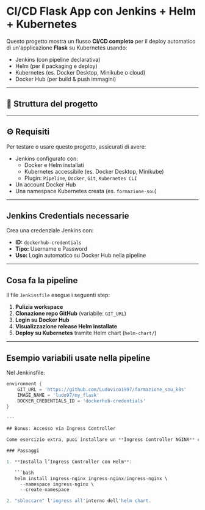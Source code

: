 # CI/CD Flask App con Jenkins + Helm + Kubernetes

Questo progetto mostra un flusso **CI/CD completo** per il deploy automatico di un'applicazione **Flask** su Kubernetes usando:

-  Jenkins (con pipeline declarativa)
-  Helm (per il packaging e deploy)
-  Kubernetes (es. Docker Desktop, Minikube o cloud)
-  Docker Hub (per build & push immagini)

---

## 📁 Struttura del progetto


---

## ⚙️ Requisiti

Per testare o usare questo progetto, assicurati di avere:

- Jenkins configurato con:
  - Docker e Helm installati
  - Kubernetes accessibile (es. Docker Desktop, Minikube)
  - Plugin: `Pipeline`, `Docker`, `Git`, `Kubernetes CLI`
-  Un account Docker Hub
-  Una namespace Kubernetes creata (es. `formazione-sou`)

---

## Jenkins Credentials necessarie

Crea una credenziale Jenkins con:

- **ID:** `dockerhub-credentials`
- **Tipo:** Username e Password
- **Uso:** Login automatico su Docker Hub nella pipeline

---

## Cosa fa la pipeline

Il file `Jenkinsfile` esegue i seguenti step:

1. **Pulizia workspace**
2. **Clonazione repo GitHub** (variabile: `GIT_URL`)
3. **Login su Docker Hub**
4. **Visualizzazione release Helm installate**
5. **Deploy su Kubernetes** tramite Helm chart (`helm-chart/`)

---

## Esempio variabili usate nella pipeline

Nel Jenkinsfile:

```groovy
environment {
    GIT_URL = 'https://github.com/Ludovico1997/formazione_sou_k8s'
    IMAGE_NAME = 'ludo97/my_flask'
    DOCKER_CREDENTIALS_ID = 'dockerhub-credentials'
}

---

## Bonus: Accesso via Ingress Controller

Come esercizio extra, puoi installare un **Ingress Controller NGINX** e accedere alla tua app Flask da un URL locale come `http://formazionesou.local`.

### Passaggi

1. **Installa l’Ingress Controller con Helm**:

   ```bash
   helm install ingress-nginx ingress-nginx/ingress-nginx \
     --namespace ingress-nginx \
     --create-namespace

2. "sbloccare" l'ingress all'interno dell'helm chart.